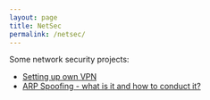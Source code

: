 ```yaml
---
layout: page
title: NetSec
permalink: /netsec/
---
```


Some network security projects:

* [Setting up own VPN](https://adi7312.github.io/NetSec/VPN/)
* [ARP Spoofing - what is it and how to conduct it?](https://adi7312.github.io/NetSec/ARP%20spoofing/)
